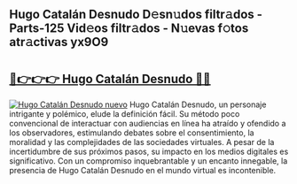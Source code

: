 ## Hugo Catalán Desnudo D𝚎sn𝚞dos filtr𝚊dos - Parts-125 Vid𝚎os filtr𝚊dos - N𝚞evas f𝚘tos atr𝚊ctivas yx9O9

# <h2><a href="http://mbdrxzr.tromn.icu/?c=Hugo+Catal%c3%a1n+Desnudo">🔗👉👉👉 Hugo Catalán Desnudo 🔗🔗</a></h2>

[![Hugo Catalán Desnudo nuevo](https://i.imgur.com/pEAQMta.gif)](http://mbdrxzr.tromn.icu/?c=Hugo+Catal%c3%a1n+Desnudo)
Hugo Catalán Desnudo, un personaje intrigante y polémico, elude la definición fácil. Su método poco convencional de interactuar con audiencias en línea ha atraído y ofendido a los observadores, estimulando debates sobre el consentimiento, la moralidad y las complejidades de las sociedades virtuales. A pesar de la incertidumbre de sus próximos pasos, su impacto en los medios digitales es significativo. Con un compromiso inquebrantable y un encanto innegable, la presencia de Hugo Catalán Desnudo en el mundo virtual es incontenible.
